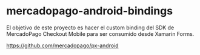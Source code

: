 # mercadopago-android-bindings

El objetivo de este proyecto es hacer el custom binding del SDK de MercadoPago Checkout Mobile para ser consumido desde Xamarin Forms.

https://github.com/mercadopago/px-android
